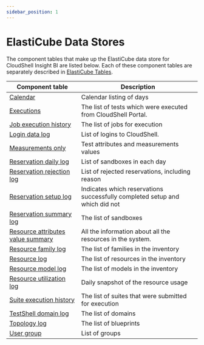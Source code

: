```yaml
---
sidebar_position: 1
---
```


# ElastiCube Data Stores

The component tables that make up the ElastiCube data store for CloudShell Insight BI are listed below. Each of these component tables are separately described in [ElastiCube Tables](https://help.quali.com/Online%20Help/0.0/Portal/Content/CSP/BI/eslticub-tbls.htm).

| Component table | Description |
| --- | --- |
| [Calendar](https://help.quali.com/Online%20Help/0.0/Portal/Content/CSP/BI/eslticub-tbls.htm#_Calendar) | Calendar listing of days |
| [Executions](https://help.quali.com/Online%20Help/0.0/Portal/Content/CSP/BI/eslticub-tbls.htm#_Executions) | The list of tests which were executed from CloudShell Portal. |
| [Job execution history](https://help.quali.com/Online%20Help/0.0/Portal/Content/CSP/BI/eslticub-tbls.htm#_Job_execution_history) | The list of jobs for execution |
| [Login data log](https://help.quali.com/Online%20Help/0.0/Portal/Content/CSP/BI/eslticub-tbls.htm#LoginDat) | List of logins to CloudShell. |
| [Measurements only](https://help.quali.com/Online%20Help/0.0/Portal/Content/CSP/BI/eslticub-tbls.htm#_Measurements_only_table_1) | Test attributes and measurements values |
| [Reservation daily log](https://help.quali.com/Online%20Help/0.0/Portal/Content/CSP/BI/eslticub-tbls.htm#_Reservation_daily_log) | List of sandboxes in each day |
| [Reservation rejection log](https://help.quali.com/Online%20Help/0.0/Portal/Content/CSP/BI/eslticub-tbls.htm#Reservat) | List of rejected reservations, including reason |
| [Reservation setup log](https://help.quali.com/Online%20Help/0.0/Portal/Content/CSP/BI/eslticub-tbls.htm#Reservat2) | Indicates which reservations successfully completed setup and which did not |
| [Reservation summary log](https://help.quali.com/Online%20Help/0.0/Portal/Content/CSP/BI/eslticub-tbls.htm#_Reservation_summary_log) | The list of sandboxes |
| [Resource attributes value summary](https://help.quali.com/Online%20Help/0.0/Portal/Content/CSP/BI/eslticub-tbls.htm#Reservation_attributes_value_summary) | All the information about all the resources in the system. |
| [Resource family log](https://help.quali.com/Online%20Help/0.0/Portal/Content/CSP/BI/eslticub-tbls.htm#_Resource_family_log) | The list of families in the inventory |
| [Resource log](https://help.quali.com/Online%20Help/0.0/Portal/Content/CSP/BI/eslticub-tbls.htm#_Resource_log_table) | The list of resources in the inventory |
| [Resource model log](https://help.quali.com/Online%20Help/0.0/Portal/Content/CSP/BI/eslticub-tbls.htm#_Resource_model_log) | The list of models in the inventory |
| [Resource utilization log](https://help.quali.com/Online%20Help/0.0/Portal/Content/CSP/BI/eslticub-tbls.htm#_Resource_utilization_log) | Daily snapshot of the resource usage |
| [Suite execution history](https://help.quali.com/Online%20Help/0.0/Portal/Content/CSP/BI/eslticub-tbls.htm#_Suite_execution_history) | The list of suites that were submitted for execution |
| [TestShell domain log](https://help.quali.com/Online%20Help/0.0/Portal/Content/CSP/BI/eslticub-tbls.htm#_TestShell_domain_log) | The list of domains |
| [Topology log](https://help.quali.com/Online%20Help/0.0/Portal/Content/CSP/BI/eslticub-tbls.htm#_Lab_topologies_log) | The list of blueprints |
| [User group](https://help.quali.com/Online%20Help/0.0/Portal/Content/CSP/BI/eslticub-tbls.htm#_User_group_table) | List of groups |